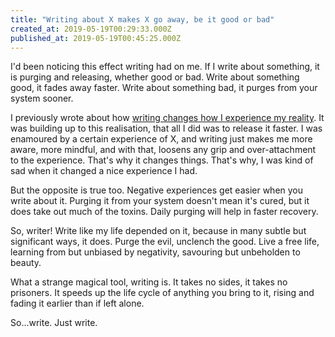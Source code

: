 ```yaml
---
title: "Writing about X makes X go away, be it good or bad"
created_at: 2019-05-19T00:29:33.000Z
published_at: 2019-05-19T00:45:25.000Z
---
```

I'd been noticing this effect writing had on me. If I write about something, it is purging and releasing, whether good or bad. Write about something good, it fades away faster. Write about something bad, it purges from your system sooner.

  

I previously wrote about how [writing changes how I experience my reality](https://200wordsaday.com/words/writing-changes-how-i-experience-my-reality-143815cac9d337b485). It was building up to this realisation, that all I did was to release it faster. I was enamoured by a certain experience of X, and writing just makes me more aware, more mindful, and with that, loosens any grip and over-attachment to the experience. That's why it changes things. That's why, I was kind of sad when it changed a nice experience I had. 

  

But the opposite is true too. Negative experiences get easier when you write about it. Purging it from your system doesn't mean it's cured, but it does take out much of the toxins. Daily purging will help in faster recovery. 

  

So, writer! Write like my life depended on it, because in many subtle but significant ways, it does. Purge the evil, unclench the good. Live a free life, learning from but unbiased by negativity, savouring but unbeholden to beauty.

  

What a strange magical tool, writing is. It takes no sides, it takes no prisoners. It speeds up the life cycle of anything you bring to it, rising and fading it earlier than if left alone.

  

So...write. Just write.

